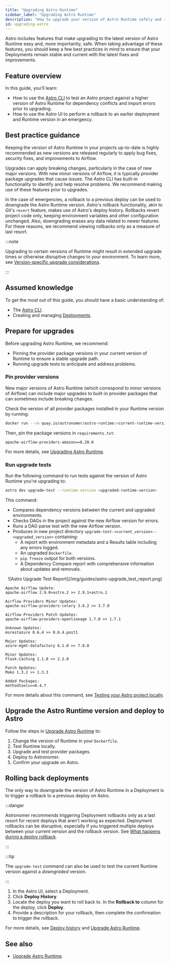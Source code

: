 ```yaml
---
title: "Upgrading Astro Runtime"
sidebar_label: "Upgrading Astro Runtime"
description: "How to upgrade your version of Astro Runtime safely and rollback if necessary."
id: upgrading-astro
---
```


Astro includes features that make upgrading to the latest version of Astro Runtime easy and, more importantly, safe. When taking advantage of these features, you should keep a few best practices in mind to ensure that your Deployments remain stable and current with the latest fixes and improvements.

## Feature overview

In this guide, you'll learn:

- How to use the [Astro CLI](https://docs.astronomer.io/cli/overview.md) to test an Astro project against a higher version of Astro Runtime for dependency conflicts and import errors prior to upgrading. 
- How to use the Astro UI to perform a rollback to an earlier deployment and Runtime version in an emergency.

## Best practice guidance

Keeping the version of Astro Runtime in your projects up-to-date is highly recommended as new versions are released regularly to apply bug fixes, security fixes, and improvements to Airflow.

Upgrades can apply breaking changes, particularly in the case of new major versions. With new minor versions of Airflow, it is typically provider package upgrades that cause issues. The Astro CLI has built-in functionality to identify and help resolve problems. We recommend making use of these features prior to upgrades.

In the case of emergencies, a rollback to a previous deploy can be used to downgrade the Astro Runtime version. Astro's rollback functionality, akin to Git's `revert` feature, makes use of Astro's deploy history. Rollbacks revert project code only, keeping environment variables and other configuration unchanged. Also, downgrading erases any data related to newer features. For these reasons, we recommend viewing rollbacks only as a measure of last resort.

:::note

Upgrading to certain versions of Runtime might result in extended upgrade times or otherwise disruptive changes to your environment. To learn more, see [Version-specific upgrade considerations](https://docs.astronomer.io/astro/upgrade-runtime#version-upgrade-considerations).

::: 

## Assumed knowledge

To get the most out of this guide, you should have a basic understanding of:

- The [Astro CLI](https://docs.astronomer.io/cli/overview.md).
- Creating and managing [Deployments](https://docs.astronomer.io/astro/create-deployment).

## Prepare for upgrades

Before upgrading Astro Runtime, we recommend: 
- Pinning the provider package versions in your current version of Runtime to ensure a stable upgrade path.
- Running upgrade tests to anticipate and address problems.

### Pin provider versions

New major versions of Astro Runtime (which correspond to minor versions of Airflow) can include major upgrades to built-in provider packages that can sometimes include breaking changes.

Check the version of all provider packages installed in your Runtime version by running:

```bash
docker run --rm quay.io/astronomer/astro-runtime:<current-runtime-version> pip freeze | grep apache-airflow-providers
```

Then, pin the package versions in `requirements.txt`:

```text
apache-airflow-providers-amazon==8.20.0
```

For more details, see [Upgrading Astro Runtime](https://docs.astronomer.io/astro/upgrade-runtime#step-2-optional-pin-provider-package-versions).

### Run upgrade tests

Run the following command to run tests against the version of Astro Runtime you're upgrading to:

```bash
astro dev upgrade-test --runtime-version <upgraded-runtime-version>
```

This command: 

- Compares dependency versions between the current and upgraded environments.
- Checks DAGs in the project against the new Airflow version for errors.
- Runs a DAG parse test with the new Airflow version.
- Produces in new project directory `upgrade-test-<current_version>--<upgraded_version>` containing:
	- A report with environment metadata and a Results table including any errors logged.
	- An upgraded `Dockerfile`.
	- `pip freeze` output for both versions.
	- A Dependency Compare report with comprehensive information about updates and removals. 

<p align="center">
	![Astro Upgrade Test Report](/img/guides/astro-upgrade_test_report.png)
</p>

```text
Apache Airflow Update:
apache-airflow 2.9.0+astro.2 >> 2.9.1+astro.1

Airflow Providers Minor Updates:
apache-airflow-providers-celery 3.6.2 >> 3.7.0

Airflow Providers Patch Updates:
apache-airflow-providers-openlineage 1.7.0 >> 1.7.1

Unknown Updates:
msrestazure 0.6.4 >> 0.6.4.post1

Major Updates:
azure-mgmt-datafactory 6.1.0 >> 7.0.0

Minor Updates:
Flask-Caching 2.1.0 >> 2.2.0

Patch Updates:
Mako 1.3.2 >> 1.3.3

Added Packages:
methodtools==0.4.7

```

For more details about this command, see [Testing your Astro project locally](https://docs.astronomer.io/astro/cli/test-your-astro-project-locally#test-before-an-astro-runtime-upgrade).

## Upgrade the Astro Runtime version and deploy to Astro

Follow the steps in [Upgrade Astro Runtime](https://docs.astronomer.io/astro/upgrade-runtime) to:

1. Change the version of Runtime in your `Dockerfile`.
2. Test Runtime locally.
3. Upgrade and test provider packages.
4. Deploy to Astronomer.
5. Confirm your upgrade on Astro.

## Rolling back deployments

The only way to downgrade the version of Astro Runtime in a Deployment is to trigger a rollback to a previous deploy on Astro.

:::danger

Astronomer recommends triggering Deployment rollbacks only as a last resort for recent deploys that aren't working as expected. Deployment rollbacks can be disruptive, especially if you triggered multiple deploys between your current version and the rollback version. See [What happens during a deploy rollback](https://docs.astronomer.io/astro/upgrade-runtime#step-3-optional-run-upgrade-tests-with-the-astro-cli:~:text=What%20happens%20during%20a%20deploy%20rollback).

:::

:::tip

The `upgrade-test` command can also be used to test the current Runtime version against a _downgraded_ version.

:::

1. In the Astro UI, select a Deployment.
2. Click **Deploy History**.
3. Locate the deploy you want to roll back to. In the **Rollback to** column for the deploy, click **Deploy**.
4. Provide a description for your rollback, then complete the confirmation to trigger the rollback.

For more details, see [Deploy history](https://docs.astronomer.io/astro/deploy-history#roll-back-to-a-past-deploy) and [Upgrade Astro Runtime](https://docs.astronomer.io/astro/upgrade-runtime#step-7-deploy-to-astronomer).

## See also 

- [Upgrade Astro Runtime](https://docs.astronomer.io/astro/upgrade-runtime#step-3-optional-run-upgrade-tests-with-the-astro-cli).
